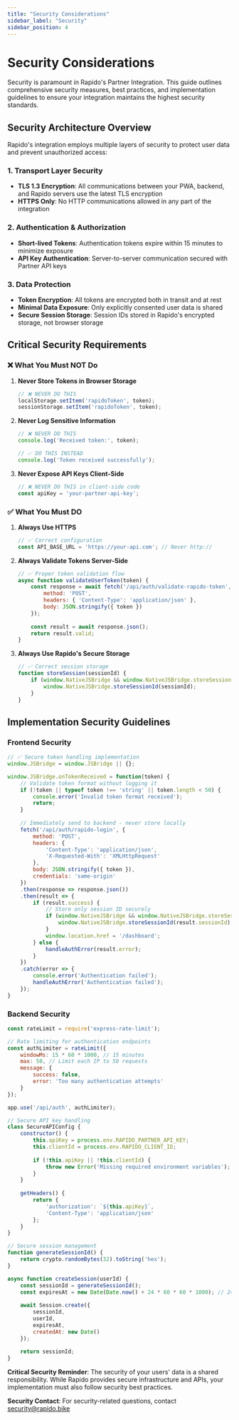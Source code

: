 ```yaml
---
title: "Security Considerations"
sidebar_label: "Security"
sidebar_position: 4
---
```


# Security Considerations

Security is paramount in Rapido's Partner Integration. This guide outlines comprehensive security measures, best practices, and implementation guidelines to ensure your integration maintains the highest security standards.

## Security Architecture Overview

Rapido's integration employs multiple layers of security to protect user data and prevent unauthorized access:

### 1. Transport Layer Security
- **TLS 1.3 Encryption**: All communications between your PWA, backend, and Rapido servers use the latest TLS encryption
- **HTTPS Only**: No HTTP communications allowed in any part of the integration

### 2. Authentication & Authorization
- **Short-lived Tokens**: Authentication tokens expire within 15 minutes to minimize exposure
- **API Key Authentication**: Server-to-server communication secured with Partner API keys

### 3. Data Protection
- **Token Encryption**: All tokens are encrypted both in transit and at rest
- **Minimal Data Exposure**: Only explicitly consented user data is shared
- **Secure Session Storage**: Session IDs stored in Rapido's encrypted storage, not browser storage

## Critical Security Requirements

### ❌ What You Must NOT Do

1. **Never Store Tokens in Browser Storage**
   ```javascript
   // ❌ NEVER DO THIS
   localStorage.setItem('rapidoToken', token);
   sessionStorage.setItem('rapidoToken', token);
   ```

2. **Never Log Sensitive Information**
   ```javascript
   // ❌ NEVER DO THIS
   console.log('Received token:', token);
   
   // ✅ DO THIS INSTEAD
   console.log('Token received successfully');
   ```

3. **Never Expose API Keys Client-Side**
   ```javascript
   // ❌ NEVER DO THIS in client-side code
   const apiKey = 'your-partner-api-key';
   ```

### ✅ What You Must DO

1. **Always Use HTTPS**
   ```javascript
   // ✅ Correct configuration
   const API_BASE_URL = 'https://your-api.com'; // Never http://
   ```

2. **Always Validate Tokens Server-Side**
   ```javascript
   // ✅ Proper token validation flow
   async function validateUserToken(token) {
       const response = await fetch('/api/auth/validate-rapido-token', {
           method: 'POST',
           headers: { 'Content-Type': 'application/json' },
           body: JSON.stringify({ token })
       });
       
       const result = await response.json();
       return result.valid;
   }
   ```

3. **Always Use Rapido's Secure Storage**
   ```javascript
   // ✅ Correct session storage
   function storeSession(sessionId) {
       if (window.NativeJSBridge && window.NativeJSBridge.storeSessionId) {
           window.NativeJSBridge.storeSessionId(sessionId);
       }
   }
   ```

## Implementation Security Guidelines

### Frontend Security

```javascript
// ✅ Secure token handling implementation
window.JSBridge = window.JSBridge || {};

window.JSBridge.onTokenReceived = function(token) {
    // Validate token format without logging it
    if (!token || typeof token !== 'string' || token.length < 50) {
        console.error('Invalid token format received');
        return;
    }
    
    // Immediately send to backend - never store locally
    fetch('/api/auth/rapido-login', {
        method: 'POST',
        headers: {
            'Content-Type': 'application/json',
            'X-Requested-With': 'XMLHttpRequest'
        },
        body: JSON.stringify({ token }),
        credentials: 'same-origin'
    })
    .then(response => response.json())
    .then(result => {
        if (result.success) {
            // Store only session ID securely
            if (window.NativeJSBridge && window.NativeJSBridge.storeSessionId) {
                window.NativeJSBridge.storeSessionId(result.sessionId);
            }
            window.location.href = '/dashboard';
        } else {
            handleAuthError(result.error);
        }
    })
    .catch(error => {
        console.error('Authentication failed');
        handleAuthError('Authentication failed');
    });
}
```

### Backend Security

```javascript
const rateLimit = require('express-rate-limit');

// Rate limiting for authentication endpoints
const authLimiter = rateLimit({
    windowMs: 15 * 60 * 1000, // 15 minutes
    max: 50, // Limit each IP to 50 requests
    message: {
        success: false,
        error: 'Too many authentication attempts'
    }
});

app.use('/api/auth', authLimiter);

// Secure API key handling
class SecureAPIConfig {
    constructor() {
        this.apiKey = process.env.RAPIDO_PARTNER_API_KEY;
        this.clientId = process.env.RAPIDO_CLIENT_ID;
        
        if (!this.apiKey || !this.clientId) {
            throw new Error('Missing required environment variables');
        }
    }
    
    getHeaders() {
        return {
            'authorization': `${this.apiKey}`,
            'Content-Type': 'application/json'
        };
    }
}

// Secure session management
function generateSessionId() {
    return crypto.randomBytes(32).toString('hex');
}

async function createSession(userId) {
    const sessionId = generateSessionId();
    const expiresAt = new Date(Date.now() + 24 * 60 * 60 * 1000); // 24 hours
    
    await Session.create({
        sessionId,
        userId,
        expiresAt,
        createdAt: new Date()
    });
    
    return sessionId;
}
```

**Critical Security Reminder**: The security of your users' data is a shared responsibility. While Rapido provides secure infrastructure and APIs, your implementation must also follow security best practices.

**Security Contact**: For security-related questions, contact [security@rapido.bike](mailto:security@rapido.bike)